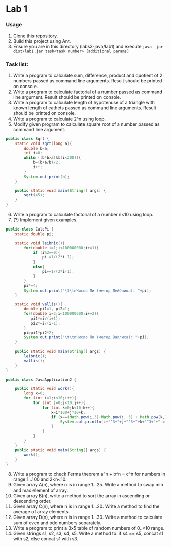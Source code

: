 # Lab 1

### Usage

1. Clone this repository.
2. Build this project using Ant.
3. Ensure you are in this directory (labs3-java/lab1) and execute ```java -jar dist/lab1.jar task<task number> [additional params]```

### Task list:

1. Write a program to calculate sum, difference, product and quotient of 2 numbers passed as command line arguments. Result should be printed on console.
2. Write a program to calculate factorial of a number passed as command line argument. Result should be printed on console.
3. Write a program to calculate length of hypotenuse of a triangle with known length of cathets passed as command line arguments. Result should be printed on console.
4. Write a program to calculate 2^n using loop.
5. Modify given program to calculate square root of a number passed as command line argument.
``` java
public class Sqrt {
    static void sqrt(long a){
        double b=a;
        int i=0;
        while ((b*b>a)&&(i<200)){
            b=(b+a/b)/2;
            i++;
        }
        System.out.print(b);
    }

    public static void main(String[] args) {
        sqrt(45);
    }
}
```
6. Write a program to calculate factorial of a number n<10 using loop.
7. (?) Implement given examples. 
``` java
public class CalcPi {
    static double pi;

    static void leibnic(){
        for(double i=1;i<100000000;i+=1){
            if (i%2==0){
                pi-=1/(2*i-1);
            }
            else{
                pi+=1/(2*i-1);
            }
        }
        pi*=4;
        System.out.print("\t\tnЧисло Пи (метод Лейбница): "+pi);
    }

    static void vallis(){
        double pi1=1, pi2=1;
        for(double i=2;i<100000000;i+=2){
           pi1*=i/(i+1);
           pi2*=i/(i-1);
        }
        pi=pi1*pi2*2;
        System.out.print("\t\tnЧисло Пи (метод Валлиса): "+pi);
    }

    public static void main(String[] args) {
        leibnic();
        vallis();
    }
}
```
``` java
public class JavaApplication2 {

    public static void work(){
        long x=0;
        for (int i=1;i<10;i++){
            for (int j=0;j<10;j++){
                for (int k=0;k<10;k++){
                    x=i*100+j*10+k;
                    if (x==(Math.pow(i,3)+Math.pow(j, 3) + Math.pow(k,3))){
                        System.out.println(i+"^3+"+j+"^3+"+k+"^3+"+" = "+x);
                    }
                }
            }
        }
    }
    public static void main(String[] args) {
        work();
    }
}
```

8. Write a program to check Ferma theorem a^n + b^n = c^n for numbers in range 1...100 and 2&lt;n&lt;10.
9. Given array A(n), where n is in range 1...25. Write a method to swap min and max element of array.
10. Given array B(n), write a method to sort the array in ascending or descending order.
11. Given array C(n), where n is in range 1...20. Write a method to find the average of array elements. 
12.  Given array D(n), where n is in range 1...30. Write a method to calculate sum of even and odd numbers separately.
13. Write a program to print a 3x5 table of random numbers of 0..<10 range.
14. Given strings s1, s2, s3, s4, s5. Write a method to: if s4 == s5, concat s1 with s2, else concat s1 with s3.
